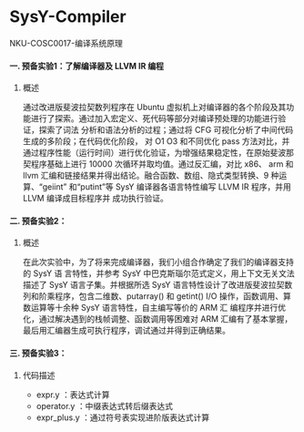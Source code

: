 # SysY-Compiler
NKU-COSC0017-编译系统原理



#### 一. 预备实验1：了解编译器及 LLVM IR 编程

1. 概述

   通过改进版斐波拉契数列程序在 Ubuntu 虚拟机上对编译器的各个阶段及其功能进行了探索。通过加入宏定义、死代码等部分对编译预处理的功能进行验证，探索了词法 分析和语法分析的过程；通过将 CFG 可视化分析了中间代码生成的多阶段；在代码优化阶段， 对 O1 O3 和不同优化 pass 方法对比，并通过程序性能（运行时间）进行优化验证，为增强结果稳定性，在原始斐波那契程序基础上进行 10000 次循环并取均值。通过反汇编，对比 x86、 arm 和 llvm 汇编和链接结果并得出结论。融合函数、数组、隐式类型转换、9 种运算、“geiint” 和“putint”等 SysY 编译器各语言特性编写 LLVM IR 程序，并用 LLVM 编译成目标程序并 成功执行验证。



#### 二. 预备实验2：

1. 概述

   在此次实验中，为了将来完成编译器，我们小组合作确定了我们的编译器支持的 SysY 语 言特性，并参考 SysY 中巴克斯瑙尔范式定义，用上下文无关文法描述了 SysY 语言子集。并根据所选 SysY 语言特性设计了改进版斐波拉契数列和阶乘程序，包含二维数、putarray() 和 getint()  I/O 操作，函数调用、算数运算等十余种 SysY 语言特性，自主编写等价的 ARM 汇 编程序并进行优化，通过解决遇到的栈帧调整、函数调用等困难对 ARM 汇编有了基本掌握， 最后用汇编器生成可执行程序，调试通过并得到正确结果。



#### 三. 预备实验3：

1. 代码描述

   + expr.y ：表达式计算
   + operator.y ：中缀表达式转后缀表达式
   + expr_plus.y ：通过符号表实现进阶版表达式计算

   

   



